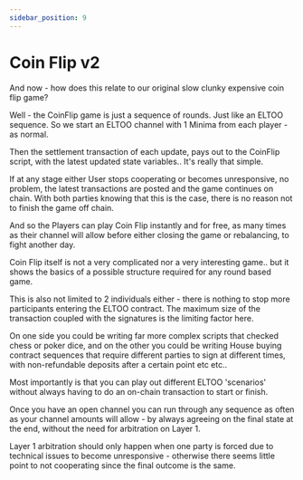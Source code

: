 ```yaml
---
sidebar_position: 9
---
```


# Coin Flip v2

And now - how does this relate to our original slow clunky expensive coin flip game?

Well - the CoinFlip game is just a sequence of rounds. Just like an ELTOO sequence. So we start an ELTOO channel with 1 Minima from each player - as normal. 

Then the settlement transaction of each update, pays out to the CoinFlip script, with the latest updated state variables.. It's really that simple. 

If at any stage either User stops cooperating or becomes unresponsive, no problem, the latest transactions are posted and the game continues on chain. With both parties knowing that this is the case, there is no reason not to finish the game off chain.

And so the Players can play Coin Flip instantly and for free, as many times as their channel will allow before either closing the game or rebalancing, to fight another day.

Coin Flip itself is not a very complicated nor a very interesting game.. but it shows the basics of a possible structure required for any round based game. 

This is also not limited to 2 individuals either - there is nothing to stop more participants entering the ELTOO contract. The maximum size of the transaction coupled with the signatures is the limiting factor here.

On one side you could be writing far more complex scripts that checked chess or poker dice, and on the other you could be writing House buying contract sequences that require different parties to sign at different times, with non-refundable deposits after a certain point etc etc..

Most importantly is that you can play out different ELTOO 'scenarios' without always having to do an on-chain transaction to start or finish. 

Once you have an open channel you can run through any sequence as often as your channel amounts will allow - by always agreeing on the final state at the end, without the need for arbitration on Layer 1. 

Layer 1 arbitration should only happen when one party is forced due to technical issues to become unresponsive - otherwise there seems little point to not cooperating since the final outcome is the same.
